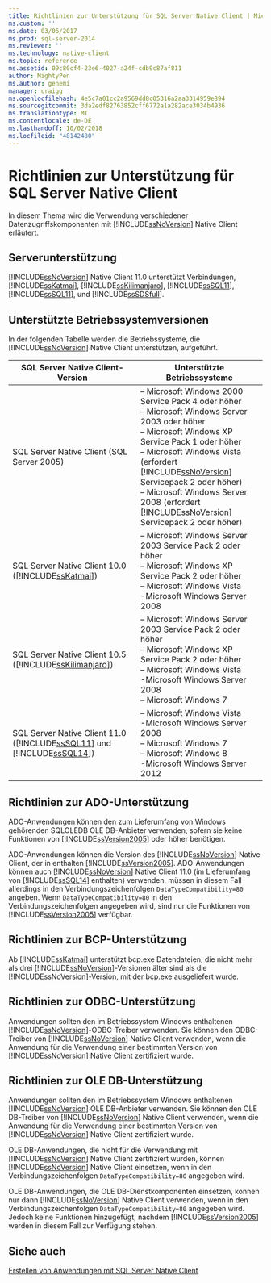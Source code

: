 ```yaml
---
title: Richtlinien zur Unterstützung für SQL Server Native Client | Microsoft-Dokumentation
ms.custom: ''
ms.date: 03/06/2017
ms.prod: sql-server-2014
ms.reviewer: ''
ms.technology: native-client
ms.topic: reference
ms.assetid: 09c80cf4-23e6-4027-a24f-cdb9c87af811
author: MightyPen
ms.author: genemi
manager: craigg
ms.openlocfilehash: 4e5c7a01cc2a9569dd8c05316a2aa3314959e894
ms.sourcegitcommit: 3da2edf82763852cff6772a1a282ace3034b4936
ms.translationtype: MT
ms.contentlocale: de-DE
ms.lasthandoff: 10/02/2018
ms.locfileid: "48142480"
---
```

# <a name="support-policies-for-sql-server-native-client"></a>Richtlinien zur Unterstützung für SQL Server Native Client
  In diesem Thema wird die Verwendung verschiedener Datenzugriffskomponenten mit [!INCLUDE[ssNoVersion](../../../includes/ssnoversion-md.md)] Native Client erläutert.  
  
## <a name="server-support"></a>Serverunterstützung  
 [!INCLUDE[ssNoVersion](../../../includes/ssnoversion-md.md)] Native Client 11.0 unterstützt Verbindungen, [!INCLUDE[ssKatmai](../../../includes/sskatmai-md.md)], [!INCLUDE[ssKilimanjaro](../../../includes/sskilimanjaro-md.md)], [!INCLUDE[ssSQL11](../../../includes/sssql11-md.md)], [!INCLUDE[ssSQL11](../../../includes/sssql11-md.md)], und [!INCLUDE[ssSDSfull](../../../includes/sssdsfull-md.md)].  
  
## <a name="supported-operating-system-versions"></a>Unterstützte Betriebssystemversionen  
 In der folgenden Tabelle werden die Betriebssysteme, die [!INCLUDE[ssNoVersion](../../../includes/ssnoversion-md.md)] Native Client unterstützen, aufgeführt.  
  
|SQL Server Native Client-Version|Unterstützte Betriebssysteme|  
|--------------------------------------|---------------------------------|  
|SQL Server Native Client (SQL Server 2005)|– Microsoft Windows 2000 Service Pack 4 oder höher<br />– Microsoft Windows Server 2003 oder höher<br />– Microsoft Windows XP Service Pack 1 oder höher<br />– Microsoft Windows Vista (erfordert [!INCLUDE[ssNoVersion](../../../includes/ssnoversion-md.md)] Servicepack 2 oder höher)<br />– Microsoft Windows Server 2008 (erfordert [!INCLUDE[ssNoVersion](../../../includes/ssnoversion-md.md)] Servicepack 2 oder höher)|  
|SQL Server Native Client 10.0 ([!INCLUDE[ssKatmai](../../../includes/sskatmai-md.md)])|– Microsoft Windows Server 2003 Service Pack 2 oder höher<br />– Microsoft Windows XP Service Pack 2 oder höher<br />– Microsoft Windows Vista<br />-Microsoft Windows Server 2008|  
|SQL Server Native Client 10.5 ([!INCLUDE[ssKilimanjaro](../../../includes/sskilimanjaro-md.md)])|– Microsoft Windows Server 2003 Service Pack 2 oder höher<br />– Microsoft Windows XP Service Pack 2 oder höher<br />– Microsoft Windows Vista<br />-Microsoft Windows Server 2008<br />– Microsoft Windows 7|  
|SQL Server Native Client 11.0 ([!INCLUDE[ssSQL11](../../../includes/sssql11-md.md)] und [!INCLUDE[ssSQL14](../../../includes/sssql14-md.md)])|– Microsoft Windows Vista<br />-Microsoft Windows Server 2008<br />– Microsoft Windows 7<br />– Microsoft Windows 8<br />-Microsoft Windows Server 2012|  
  
## <a name="ado-support-policies"></a>Richtlinien zur ADO-Unterstützung  
 ADO-Anwendungen können den zum Lieferumfang von Windows gehörenden SQLOLEDB OLE DB-Anbieter verwenden, sofern sie keine Funktionen von [!INCLUDE[ssVersion2005](../../../includes/ssversion2005-md.md)] oder höher benötigen.  
  
 ADO-Anwendungen können die Version des [!INCLUDE[ssNoVersion](../../../includes/ssnoversion-md.md)] Native Client, der in enthalten [!INCLUDE[ssVersion2005](../../../includes/ssversion2005-md.md)]. ADO-Anwendungen können auch [!INCLUDE[ssNoVersion](../../../includes/ssnoversion-md.md)] Native Client 11.0 (im Lieferumfang von [!INCLUDE[ssSQL14](../../../includes/sssql14-md.md)] enthalten) verwenden, müssen in diesem Fall allerdings in den Verbindungszeichenfolgen `DataTypeCompatibility=80` angeben. Wenn `DataTypeCompatibility=80` in den Verbindungszeichenfolgen angegeben wird, sind nur die Funktionen von [!INCLUDE[ssVersion2005](../../../includes/ssversion2005-md.md)] verfügbar.  
  
## <a name="bcp-support-policies"></a>Richtlinien zur BCP-Unterstützung  
 Ab [!INCLUDE[ssKatmai](../../../includes/sskatmai-md.md)] unterstützt bcp.exe Datendateien, die nicht mehr als drei [!INCLUDE[ssNoVersion](../../../includes/ssnoversion-md.md)]-Versionen älter sind als die [!INCLUDE[ssNoVersion](../../../includes/ssnoversion-md.md)]-Version, mit der bcp.exe ausgeliefert wurde.  
  
## <a name="odbc-support-policies"></a>Richtlinien zur ODBC-Unterstützung  
 Anwendungen sollten den im Betriebssystem Windows enthaltenen [!INCLUDE[ssNoVersion](../../../includes/ssnoversion-md.md)]-ODBC-Treiber verwenden. Sie können den ODBC-Treiber von [!INCLUDE[ssNoVersion](../../../includes/ssnoversion-md.md)] Native Client verwenden, wenn die Anwendung für die Verwendung einer bestimmten Version von [!INCLUDE[ssNoVersion](../../../includes/ssnoversion-md.md)] Native Client zertifiziert wurde.  
  
## <a name="ole-db-support-policies"></a>Richtlinien zur OLE DB-Unterstützung  
 Anwendungen sollten den im Betriebssystem Windows enthaltenen [!INCLUDE[ssNoVersion](../../../includes/ssnoversion-md.md)] OLE DB-Anbieter verwenden. Sie können den OLE DB-Treiber von [!INCLUDE[ssNoVersion](../../../includes/ssnoversion-md.md)] Native Client verwenden, wenn die Anwendung für die Verwendung einer bestimmten Version von [!INCLUDE[ssNoVersion](../../../includes/ssnoversion-md.md)] Native Client zertifiziert wurde.  
  
 OLE DB-Anwendungen, die nicht für die Verwendung mit [!INCLUDE[ssNoVersion](../../../includes/ssnoversion-md.md)] Native Client zertifiziert wurden, können [!INCLUDE[ssNoVersion](../../../includes/ssnoversion-md.md)] Native Client einsetzen, wenn in den Verbindungszeichenfolgen `DataTypeCompatibility=80` angegeben wird.  
  
 OLE DB-Anwendungen, die OLE DB-Dienstkomponenten einsetzen, können nur dann [!INCLUDE[ssNoVersion](../../../includes/ssnoversion-md.md)] Native Client verwenden, wenn in den Verbindungszeichenfolgen `DataTypeCompatibility=80` angegeben wird. Jedoch keine Funktionen hinzugefügt, nachdem [!INCLUDE[ssVersion2005](../../../includes/ssversion2005-md.md)] werden in diesem Fall zur Verfügung stehen.  
  
## <a name="see-also"></a>Siehe auch  
 [Erstellen von Anwendungen mit SQL Server Native Client](building-applications-with-sql-server-native-client.md)  
  
  
